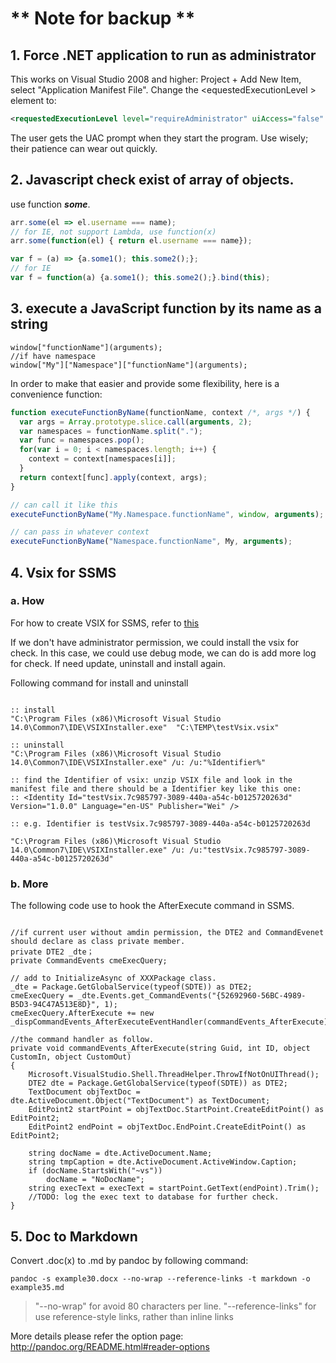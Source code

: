 # ** Note for backup **

## 1. Force .NET application to run as administrator

This works on Visual Studio 2008 and higher: Project + Add New Item, select "Application Manifest File". Change the &lt;equestedExecutionLevel &gt; element to:

```XML
<requestedExecutionLevel level="requireAdministrator" uiAccess="false" />
```

The user gets the UAC prompt when they start the program. Use wisely; their patience can wear out quickly.

## 2. Javascript check exist of array of objects.

use function <strong><em>some</em></strong>.

``` Javascript
arr.some(el => el.username === name);
// for IE, not support Lambda, use function(x)
arr.some(function(el) { return el.username === name});

var f = (a) => {a.some1(); this.some2();}; 
// for IE
var f = function(a) {a.some1(); this.some2();}.bind(this);
```

## 3. execute a JavaScript function by its name as a string

``` Javacript
window["functionName"](arguments);
//if have namespace
window["My"]["Namespace"]["functionName"](arguments);
```

In order to make that easier and provide some flexibility, here is a convenience function:

``` Javascript
function executeFunctionByName(functionName, context /*, args */) {
  var args = Array.prototype.slice.call(arguments, 2);
  var namespaces = functionName.split(".");
  var func = namespaces.pop();
  for(var i = 0; i < namespaces.length; i++) {
    context = context[namespaces[i]];
  }
  return context[func].apply(context, args);
}

// can call it like this
executeFunctionByName("My.Namespace.functionName", window, arguments);

// can pass in whatever context
executeFunctionByName("Namespace.functionName", My, arguments);
```

## 4. Vsix for SSMS

### a. How

For how to create VSIX for SSMS, refer to [this](https://stackoverflow.com/questions/55661806/how-to-create-an-extension-for-ssms-2019-v18/55661807#55661807)

If we don't have administrator permission, we could install the vsix for check. In this case, we could use debug mode, we can do is add more log for check. If need update, uninstall and install again.

Following command for install and uninstall

```Dos

:: install
"C:\Program Files (x86)\Microsoft Visual Studio 14.0\Common7\IDE\VSIXInstaller.exe"  "C:\TEMP\testVsix.vsix"

:: uninstall
"C:\Program Files (x86)\Microsoft Visual Studio 14.0\Common7\IDE\VSIXInstaller.exe" /u: /u:"%Identifier%"

:: find the Identifier of vsix: unzip VSIX file and look in the manifest file and there should be a Identifier key like this one:
:: <Identity Id="testVsix.7c985797-3089-440a-a54c-b0125720263d" Version="1.0.0" Language="en-US" Publisher="Wei" />

:: e.g. Identifier is testVsix.7c985797-3089-440a-a54c-b0125720263d

"C:\Program Files (x86)\Microsoft Visual Studio 14.0\Common7\IDE\VSIXInstaller.exe" /u: /u:"testVsix.7c985797-3089-440a-a54c-b0125720263d"

```


### b. More

The following code use to hook the AfterExecute command in SSMS.

``` CSharp

//if current user without amdin permission, the DTE2 and CommandEvenet should declare as class private member.
private DTE2 _dte；
private CommandEvents cmeExecQuery;

// add to InitializeAsync of XXXPackage class.
_dte = Package.GetGlobalService(typeof(SDTE)) as DTE2;
cmeExecQuery = _dte.Events.get_CommandEvents("{52692960-56BC-4989-B5D3-94C47A513E8D}", 1);
cmeExecQuery.AfterExecute += new _dispCommandEvents_AfterExecuteEventHandler(commandEvents_AfterExecute);

//the command handler as follow. 
private void commandEvents_AfterExecute(string Guid, int ID, object CustomIn, object CustomOut)
{
    Microsoft.VisualStudio.Shell.ThreadHelper.ThrowIfNotOnUIThread();
    DTE2 dte = Package.GetGlobalService(typeof(SDTE)) as DTE2;
    TextDocument objTextDoc = dte.ActiveDocument.Object("TextDocument") as TextDocument;
    EditPoint2 startPoint = objTextDoc.StartPoint.CreateEditPoint() as EditPoint2;
    EditPoint2 endPoint = objTextDoc.EndPoint.CreateEditPoint() as EditPoint2;

    string docName = dte.ActiveDocument.Name;
    string tmpCaption = dte.ActiveDocument.ActiveWindow.Caption;
    if (docName.StartsWith("~vs"))
        docName = "NoDocName";
    string execText = execText = startPoint.GetText(endPoint).Trim();
    //TODO: log the exec text to database for further check.
}

```

## 5. Doc to Markdown

Convert .doc(x) to .md by pandoc by following command:

``` Batch
pandoc -s example30.docx --no-wrap --reference-links -t markdown -o example35.md
```

>"--no-wrap" for avoid 80 characters per line. 
"--reference-links" for use reference-style links, rather than inline links

More details please refer the option page: http://pandoc.org/README.html#reader-options